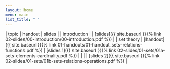 ```yaml
---
layout: home
menu: main
list_title: " "
---
```


<!-- <div align="center"> -->
<!--     <img src="sessions/assets/session5.png" width="86%"> -->
<!-- </div> -->


| topic      | handout                                                                                                | slides |
| introduction | | [slides]({{ site.baseurl }}{% link 02-slides/00-introduction/00-introduction.pdf %})      |
| set theory | [handout]({{ site.baseurl }}{% link 01-handouts/01-handout_sets-relations-functions.pdf %}) | [slides 1]({{ site.baseurl }}{% link 02-slides/01-sets/01a-sets-elements-cardinality.pdf %})      |
|  | | [slides 2]({{ site.baseurl }}{% link 02-slides/01-sets/01b-sets-relations-operations.pdf %})      |


